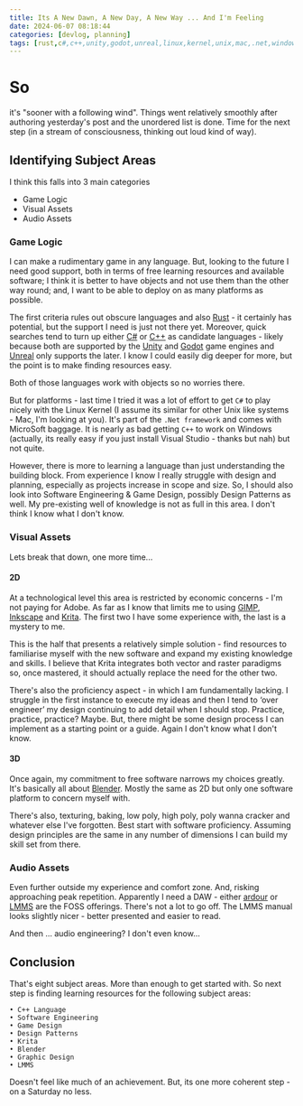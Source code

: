 ```yaml
---
title: Its A New Dawn, A New Day, A New Way ... And I'm Feeling
date: 2024-06-07 08:18:44
categories: [devlog, planning]
tags: [rust,c#,c++,unity,godot,unreal,linux,kernel,unix,mac,.net,windows,microsoft,gimp,inkscape,krita,blender,3d,2d,raster,vector,daw,lmms,ardour,]
---
```


# So

it's "sooner with a following wind". Things went relatively smoothly after authoring yesterday's post and the unordered list is done. Time for the next step (in a stream of consciousness, thinking out loud kind of way).

## Identifying Subject Areas

I think this falls into 3 main categories

- Game Logic
- Visual Assets
- Audio Assets

### Game Logic

I can make a rudimentary game in any language. But, looking to the future I need good support, both in terms of free learning resources and available software; I think it is better to have objects and not use them than the other way round; and, I want to be able to deploy on as many platforms as possible.

The first criteria rules out obscure languages and also [Rust](https://www.rust-lang.org/) - it certainly has potential, but the support I need is just not there yet. Moreover, quick searches tend to turn up either [C#](https://learn.microsoft.com/en-us/dotnet/csharp/) or [C++](https://isocpp.org/) as candidate languages - likely because both are supported by the [Unity](https://unity.com/products/unity-engine) and [Godot](https://godotengine.org/) game engines and [Unreal](https://www.unrealengine.com/en-US) only supports the later. I know I could easily dig deeper for more, but the point is to make finding resources easy.

Both of those languages work with objects so no worries there.

But for platforms - last time I tried it was a lot of effort to get `C#` to play nicely with the Linux Kernel (I assume its similar for other Unix like systems - Mac, I'm looking at you). It's part of the `.Net framework` and comes with MicroSoft baggage. It is nearly as bad getting `C++` to work on Windows (actually, its really easy if you just install Visual Studio - thanks but nah) but not quite.

However, there is more to learning a language than just understanding the building block. From experience I know I really struggle with design and planning, especially as projects increase in scope and size. So, I should also look into Software Engineering & Game Design, possibly Design Patterns as well. My pre-existing well of knowledge is not as full in this area. I don't think I know what I don't know.

### Visual Assets

Lets break that down, one more time...

#### 2D

At a technological level this area is restricted by economic concerns - I'm not paying for Adobe. As far as I know that limits me to using [GIMP](https://www.gimp.org/), [Inkscape](https://inkscape.org/) and [Krita](https://krita.org/en/). The first two I have some experience with, the last is a mystery to me.

This is the half that presents a relatively simple solution - find resources to familiarise myself with the new software and expand my existing knowledge and skills. I believe that Krita integrates both vector and raster paradigms so, once mastered, it should actually replace the need for the other two.

There's also the proficiency aspect - in which I am fundamentally lacking. I struggle in the first instance to execute my ideas and then I tend to ‘over engineer’ my design continuing to add detail when I should stop. Practice, practice, practice? Maybe. But, there might be some design process I can implement as a starting point or a guide. Again I don't know what I don't know.


#### 3D

Once again, my commitment to free software narrows my choices greatly. It's basically all about [Blender](https://www.blender.org/). Mostly the same as 2D but only one software platform to concern myself with.

There's also, texturing, baking, low poly, high poly, poly wanna cracker and whatever else I've forgotten. Best start with software proficiency. Assuming design principles are the same in any number of dimensions I can build my skill set from there.

### Audio Assets

Even further outside my experience and comfort zone. And, risking approaching peak repetition. Apparently I need a DAW - either [ardour](https://ardour.org/) or [LMMS](https://lmms.io/) are the FOSS offerings. There's not a lot to go off. The LMMS manual looks slightly nicer - better presented and easier to read.

And then ... audio engineering? I don't even know...

## Conclusion

That's eight subject areas. More than enough to get started with. So next step is finding learning resources for the following subject areas:

    • C++ Language
    • Software Engineering
    • Game Design
    • Design Patterns
    • Krita
    • Blender
    • Graphic Design
    • LMMS

Doesn't feel like much of an achievement. But, its one more coherent step - on a Saturday no less.
